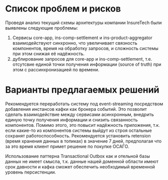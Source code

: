 # Список проблем и рисков

Проведя анализ текущий схемы архитектуры компании InsureTech были выявлены следующие проблемы:

1) Сервисы core-app, ins-comp-settlement и ins-product-aggregator взаимодействуют синхронно, что увеличивает связность компонентов, время на обработку запросов, и сложность системы при этом снижая её надёжность.
2) дублирование запросов для core-app и ins-comp-settlement, т.е. отсутсвие единой точки получения информации (source of truth) при этом с рассинхронизацией по времени.

# Варианты предлагаемых решений

Рекомендуется переработать систему под event-streaming посредством добавления инстансов кафки как брокера событий. Это позволит сделать взаимодействие между сервисами асинхронным, внедрить единую точку получения информации и снизить связанность компонентов. Помимо этого, это повысит надёжность приложения, т.к. если какие-то из компонентов системы выйдут из строя остальные сохранят работоспособность.
Рекомендуется установить retension (время хранения данных в топиках) в значение 7 дней, предполагая что за это время клиент примет решение по покупке ОСАГО.

Использование паттерна Transactional Outbox как и отельной базы данных не имеет смысла, т.к. данные нашей доменной области имеют срок давности и кафка сможет обеспечить необходимый временной уровень персистенции.